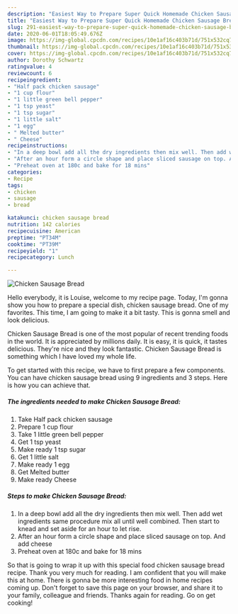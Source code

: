 ```yaml
---
description: "Easiest Way to Prepare Super Quick Homemade Chicken Sausage Bread"
title: "Easiest Way to Prepare Super Quick Homemade Chicken Sausage Bread"
slug: 291-easiest-way-to-prepare-super-quick-homemade-chicken-sausage-bread
date: 2020-06-01T18:05:49.676Z
image: https://img-global.cpcdn.com/recipes/10e1af16c403b71d/751x532cq70/chicken-sausage-bread-recipe-main-photo.jpg
thumbnail: https://img-global.cpcdn.com/recipes/10e1af16c403b71d/751x532cq70/chicken-sausage-bread-recipe-main-photo.jpg
cover: https://img-global.cpcdn.com/recipes/10e1af16c403b71d/751x532cq70/chicken-sausage-bread-recipe-main-photo.jpg
author: Dorothy Schwartz
ratingvalue: 4
reviewcount: 6
recipeingredient:
- "Half pack chicken sausage"
- "1 cup flour"
- "1 little green bell pepper"
- "1 tsp yeast"
- "1 tsp sugar"
- "1 little salt"
- "1 egg"
- " Melted butter"
- " Cheese"
recipeinstructions:
- "In a deep bowl add all the dry ingredients then mix well. Then add wet ingredients same procedure mix all until well combined. Then start to knead and set aside for an hour to let rise."
- "After an hour form a circle shape and place sliced sausage on top. And add cheese"
- "Preheat oven at 180c and bake for 18 mins"
categories:
- Recipe
tags:
- chicken
- sausage
- bread

katakunci: chicken sausage bread 
nutrition: 142 calories
recipecuisine: American
preptime: "PT34M"
cooktime: "PT39M"
recipeyield: "1"
recipecategory: Lunch

---
```



![Chicken Sausage Bread](https://img-global.cpcdn.com/recipes/10e1af16c403b71d/751x532cq70/chicken-sausage-bread-recipe-main-photo.jpg)

Hello everybody, it is Louise, welcome to my recipe page. Today, I'm gonna show you how to prepare a special dish, chicken sausage bread. One of my favorites. This time, I am going to make it a bit tasty. This is gonna smell and look delicious.

Chicken Sausage Bread is one of the most popular of recent trending foods in the world. It is appreciated by millions daily. It is easy, it is quick, it tastes delicious. They're nice and they look fantastic. Chicken Sausage Bread is something which I have loved my whole life.




To get started with this recipe, we have to first prepare a few components. You can have chicken sausage bread using 9 ingredients and 3 steps. Here is how you can achieve that.

##### The ingredients needed to make Chicken Sausage Bread:

1. Take Half pack chicken sausage
1. Prepare 1 cup flour
1. Take 1 little green bell pepper
1. Get 1 tsp yeast
1. Make ready 1 tsp sugar
1. Get 1 little salt
1. Make ready 1 egg
1. Get  Melted butter
1. Make ready  Cheese




##### Steps to make Chicken Sausage Bread:

1. In a deep bowl add all the dry ingredients then mix well. Then add wet ingredients same procedure mix all until well combined. Then start to knead and set aside for an hour to let rise.
1. After an hour form a circle shape and place sliced sausage on top. And add cheese
1. Preheat oven at 180c and bake for 18 mins




So that is going to wrap it up with this special food chicken sausage bread recipe. Thank you very much for reading. I am confident that you will make this at home. There is gonna be more interesting food in home recipes coming up. Don't forget to save this page on your browser, and share it to your family, colleague and friends. Thanks again for reading. Go on get cooking!
